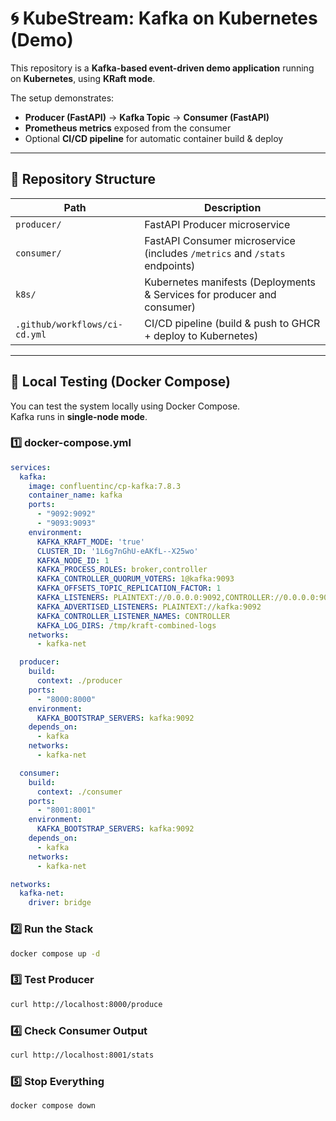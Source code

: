 # 🌀 KubeStream: Kafka on Kubernetes (Demo)

This repository is a **Kafka-based event-driven demo application** running on **Kubernetes**, using **KRaft mode**.

The setup demonstrates:
- **Producer (FastAPI)** → **Kafka Topic** → **Consumer (FastAPI)**
- **Prometheus metrics** exposed from the consumer
- Optional **CI/CD pipeline** for automatic container build & deploy

---

## 📁 Repository Structure
| Path | Description |
|------|-------------|
| `producer/` | FastAPI Producer microservice |
| `consumer/` | FastAPI Consumer microservice (includes `/metrics` and `/stats` endpoints) |
| `k8s/` | Kubernetes manifests (Deployments & Services for producer and consumer) |
| `.github/workflows/ci-cd.yml` | CI/CD pipeline (build & push to GHCR + deploy to Kubernetes) |

---

## 🧪 Local Testing (Docker Compose)

You can test the system locally using Docker Compose.  
Kafka runs in **single-node mode**.

### 1️⃣ docker-compose.yml

```yaml
services:
  kafka:
    image: confluentinc/cp-kafka:7.8.3
    container_name: kafka
    ports:
      - "9092:9092"
      - "9093:9093"
    environment:
      KAFKA_KRAFT_MODE: 'true'
      CLUSTER_ID: '1L6g7nGhU-eAKfL--X25wo'
      KAFKA_NODE_ID: 1
      KAFKA_PROCESS_ROLES: broker,controller
      KAFKA_CONTROLLER_QUORUM_VOTERS: 1@kafka:9093
      KAFKA_OFFSETS_TOPIC_REPLICATION_FACTOR: 1
      KAFKA_LISTENERS: PLAINTEXT://0.0.0.0:9092,CONTROLLER://0.0.0.0:9093
      KAFKA_ADVERTISED_LISTENERS: PLAINTEXT://kafka:9092
      KAFKA_CONTROLLER_LISTENER_NAMES: CONTROLLER
      KAFKA_LOG_DIRS: /tmp/kraft-combined-logs
    networks:
      - kafka-net

  producer:
    build:
      context: ./producer
    ports:
      - "8000:8000"
    environment:
      KAFKA_BOOTSTRAP_SERVERS: kafka:9092
    depends_on:
      - kafka
    networks:
      - kafka-net

  consumer:
    build:
      context: ./consumer
    ports:
      - "8001:8001"
    environment:
      KAFKA_BOOTSTRAP_SERVERS: kafka:9092
    depends_on:
      - kafka
    networks:
      - kafka-net

networks:
  kafka-net:
    driver: bridge
```

### 2️⃣ Run the Stack
```bash
docker compose up -d
```

### 3️⃣ Test Producer
```bash
curl http://localhost:8000/produce
```

### 4️⃣ Check Consumer Output
```bash
curl http://localhost:8001/stats
```

### 5️⃣ Stop Everything
```bash
docker compose down
```